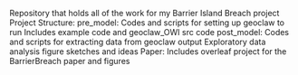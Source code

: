 Repository that holds all of the work for my Barrier Island Breach project
Project Structure:
	pre_model: Codes and scripts for setting up geoclaw to run
		   Includes example code and geoclaw_OWI src code
	post_model: Codes and scripts for extracting data from geoclaw output
		    Exploratory data analysis
		    figure sketches and ideas
	Paper:	   Includes overleaf project for the BarrierBreach paper and figures
